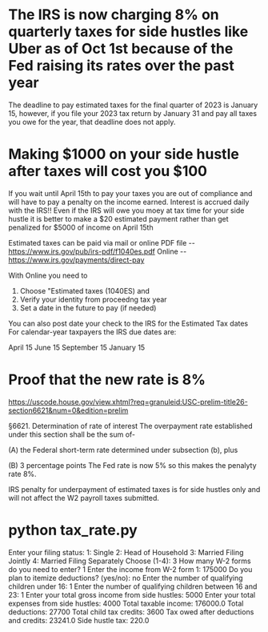 # The IRS is now charging 8% on quarterly taxes for side hustles like Uber as of Oct 1st because of the Fed raising its rates over the past year

The deadline to pay estimated taxes for the final quarter of 2023 is January 15, however, if you file your 2023 tax return by January 31 and pay all taxes you owe for the year, that deadline does not apply.

# Making $1000 on your side hustle after taxes will cost you $100 
If you wait until April 15th to pay your taxes you are out of compliance and will have to pay a penalty on the income earned. Interest is accrued daily with the IRS!!
Even if the IRS will owe you moey at tax time for your side hustle it is better to make a $20 estimated payment rather than get penalized for $5000 of income on April 15th


Estimated taxes can be paid via mail or online
PDF file -- https://www.irs.gov/pub/irs-pdf/f1040es.pdf
Online -- https://www.irs.gov/payments/direct-pay

With Online you need to 
1. Choose "Estimated taxes (1040ES) and
2. Verify your identity from proceedng tax year
3. Set a date in the future to pay (if needed)

You can also post date your check to the IRS for the Estimated Tax dates
For calendar-year taxpayers the IRS due dates are:

April 15
June 15
September 15
January 15

# Proof that the new rate is 8%
https://uscode.house.gov/view.xhtml?req=granuleid:USC-prelim-title26-section6621&num=0&edition=prelim

§6621. Determination of rate of interest
The overpayment rate established under this section shall be the sum of-

(A) the Federal short-term rate determined under subsection (b), plus

(B) 3 percentage points 
The Fed rate is now 5% so this makes the penalyty rate 8%.

IRS penalty for underpayment of estimated taxes is for side hustles only and will not affect the W2 payroll taxes submitted.


# python tax_rate.py
Enter your filing status:
1: Single
2: Head of Household
3: Married Filing Jointly
4: Married Filing Separately
Choose (1-4): 3
How many W-2 forms do you need to enter? 1
Enter the income from W-2 form 1: 175000
Do you plan to itemize deductions? (yes/no): no
Enter the number of qualifying children under 16: 1
Enter the number of qualifying children between 16 and 23: 1
Enter your total gross income from side hustles: 5000
Enter your total expenses from side hustles: 4000
Total taxable income: 176000.0
Total deductions: 27700
Total child tax credits: 3600
Tax owed after deductions and credits: 23241.0
Side hustle tax: 220.0
